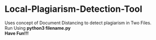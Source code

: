 # Local-Plagiarism-Detection-Tool
Uses concept of Document Distancing to detect plagiarism in Two Files.<br>
Run Using <b>python3 filename.py</b><br>
<b>Have Fun!!!</b>
